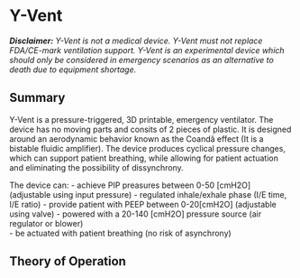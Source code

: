 # Y-Vent
 
***Disclaimer:** Y-Vent is not a medical device. Y-Vent must not replace FDA/CE-mark ventilation support. Y-Vent is an experimental device which should only be considered in emergency scenarios as an alternative to death due to equipment shortage.*

## Summary

Y-Vent is a pressure-triggered, 3D printable, emergency ventilator. The device has no moving parts and consits of 2 pieces of plastic. It is designed around an aerodynamic behavior known as the Coandă effect (It is a bistable fluidic amplifier). The device produces cyclical pressure changes, which can support patient breathing, while allowing for patient actuation and eliminating the possibility of dissynchrony.

The device can:
	- achieve PIP preasures between 0-50 [cmH2O] (adjustable using input pressure)
	- regulated inhale/exhale phase (I/E time, I/E ratio)
 	- provide patient with PEEP between 0-20[cmH2O] (adjustable using valve)
 	- powered with a 20-140 [cmH2O] pressure source (air regulator or blower)  
 	- be actuated with patient breathing (no risk of asynchrony)
 
## Theory of Operation







